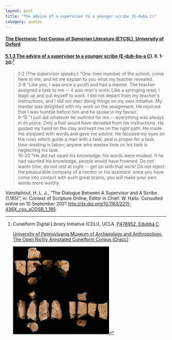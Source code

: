 ```yaml
---
layout: post
title: "The advice of a supervisor to a younger scribe (E-duba C)"
category: quotes
---
```


#### [The Electronic Text Corpus of Sumerian Literature (ETCSL), University of Oxford](https://etcsl.orinst.ox.ac.uk/)

#### [5.1.3 The advice of a supervisor to a younger scribe (E-dub-ba-a C)](https://etcsl.orinst.ox.ac.uk/section5/tr513.htm). ll. 1-20:[^1]

> 1-2 (The supervisor speaks:) "One-time member of the school, come here to me, and let me explain to you what my teacher revealed.  
> 3-8 "Like you, I was once a youth and had a mentor. The teacher assigned a task to me -- it was man's work. Like a springing reed, I leapt up and put myself to work. I did not depart from my teacher's instructions, and I did not start doing things on my own initiative. My mentor was delighted with my work on the assignment. He rejoiced that I was humble before him and he spoke in my favour.  
> 9-15 "I just did whatever he outlined for me -- everything was always in its place. Only a fool would have deviated from his instructions. He guided my hand on the clay and kept me on the right path. He made me eloquent with words and gave me advice. He focused my eyes on the rules which guide a man with a task: zeal is proper for a task, time-wasting is taboo; anyone who wastes time on his task is neglecting his task.  
> 16-20 "He did not vaunt his knowledge: his words were modest. If he had vaunted his knowledge, people would have frowned. Do not waste time, do not rest at night -- get on with that work! Do not reject the pleasurable company of a mentor or his assistant: once you have come into contact with such great brains, you will make your own words more worthy.

[^1]: Cuneiform Digital Library Initiative (CDLI), UCLA. [P478952, Edubba C](https://cdli.ucla.edu/search/archival_view.php?ObjectID=P478952)

    [University of Pennsylvania Museum of Archaeology and Anthropology. The Open Richly Annotated Cuneiform Corpus (Oracc)](http://oracc.museum.upenn.edu/cdli/pager)
    
    [![P230446](/assets/images/P230446.png)](http://oracc.museum.upenn.edu/cdli/P230446/image)
    
Vanstiphout, H. L. J., “The Dialogue Between A Supervisor and A Scribe (1.185)”, in: Context of Scripture Online, Editor in Chief: W. Hallo. Consulted online on 10 September 2021 <http://dx.doi.org/10.1163/2211-436X_cos_aCOSB_1_185>